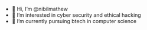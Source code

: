 - 👋 Hi, I’m @nibilmathew
- 👀 I’m interested in cyber security and ethical hacking
- 🌱 I’m currently pursuing btech in computer science
<!---
nibilmathew/nibilmathew is a ✨ special ✨ repository because its `README.md` (this file) appears on your GitHub profile.
You can click the Preview link to take a look at your changes.
--->

